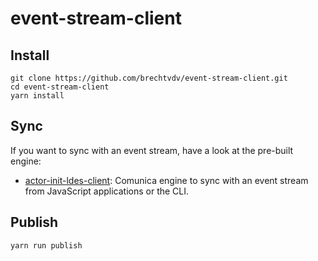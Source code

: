 # event-stream-client

## Install

```
git clone https://github.com/brechtvdv/event-stream-client.git
cd event-stream-client
yarn install
```



## Sync
If you want to sync with an event stream, have a look at the pre-built engine:

- [actor-init-ldes-client](https://github.com/brechtvdv/event-stream-client/tree/main/packages/actor-init-ldes-client): Comunica engine to sync with an event stream from JavaScript applications or the CLI.

## Publish

```
yarn run publish
```
